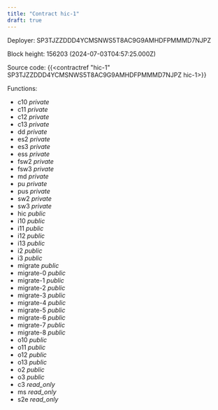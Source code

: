 ```yaml
---
title: "Contract hic-1"
draft: true
---
```

Deployer: SP3TJZZDDD4YCMSNWS5T8AC9G9AMHDFPMMMD7NJPZ


 



Block height: 156203 (2024-07-03T04:57:25.000Z)

Source code: {{<contractref "hic-1" SP3TJZZDDD4YCMSNWS5T8AC9G9AMHDFPMMMD7NJPZ hic-1>}}

Functions:

* c10 _private_
* c11 _private_
* c12 _private_
* c13 _private_
* dd _private_
* es2 _private_
* es3 _private_
* ess _private_
* fsw2 _private_
* fsw3 _private_
* md _private_
* pu _private_
* pus _private_
* sw2 _private_
* sw3 _private_
* hic _public_
* i10 _public_
* i11 _public_
* i12 _public_
* i13 _public_
* i2 _public_
* i3 _public_
* migrate _public_
* migrate-0 _public_
* migrate-1 _public_
* migrate-2 _public_
* migrate-3 _public_
* migrate-4 _public_
* migrate-5 _public_
* migrate-6 _public_
* migrate-7 _public_
* migrate-8 _public_
* o10 _public_
* o11 _public_
* o12 _public_
* o13 _public_
* o2 _public_
* o3 _public_
* c3 _read_only_
* ms _read_only_
* s2e _read_only_

